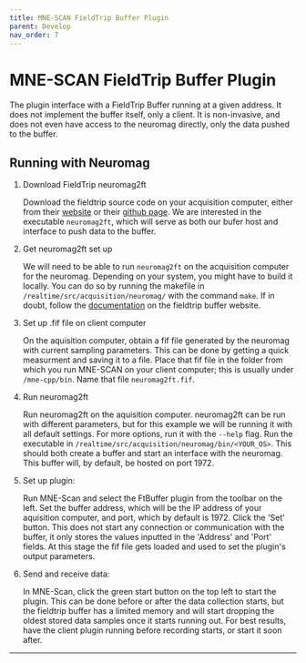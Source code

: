 ```yaml
---
title: MNE-SCAN FieldTrip Buffer Plugin
parent: Develop
nav_order: 7
---
```


# MNE-SCAN FieldTrip Buffer Plugin

The plugin interface with a FieldTrip Buffer running at a given address. It does not implement the buffer itself, only a client. It is non-invasive, and does not even have access to the neuromag directly, only the data pushed to the buffer.

## Running with Neuromag

1. Download FieldTrip neuromag2ft

   Download the fieldtrip source code on your acquisition computer, either from their [website](http://www.fieldtriptoolbox.org/download/) or their [github page](https://github.com/fieldtrip/fieldtrip). We are interested in the executable `neuromag2ft`, which will serve as both our bufer host and interface to push data to the buffer.

2. Get neuromag2ft set up

   We will need to be able to run `neuromag2ft` on the acquisition computer for the neuromag. Depending on your system, you might have to build it locally. You can do so by running the makefile in `/realtime/src/acquisition/neuromag/` with the command `make`. If in doubt, follow the [documentation](http://www.fieldtriptoolbox.org/development/realtime/neuromag/) on the fieldtrip buffer website.

3. Set up .fif file on client computer

   On the aquisition computer, obtain a fif file generated by the neuromag with current sampling parameters. This can be done by getting a quick measurment and saving it to a file. Place that fif file in the folder from which you run MNE-SCAN on your client computer; this is usually under `/mne-cpp/bin`. Name that file `neuromag2ft.fif`. 

4. Run neuromag2ft

   Run neuromag2ft on the aquisition computer. neuromag2ft can be run with different parameters, but for this example we will be running it with all default settings. For more options, run it with the `--help` flag. Run the executable in `/realtime/src/acquisition/neuromag/bin/<YOUR_OS>`. This should both create a buffer and start an interface with the neuromag. This buffer will, by default, be hosted on port 1972.

5. Set up plugin:

   Run MNE-Scan and select the FtBuffer plugin from the toolbar on the left. Set the buffer address, which will be the IP address of your aquisition computer, and port, which by default is 1972. Click the 'Set' button. This does not start any connection or communication with the buffer, it only stores the values inputted in the 'Address' and 'Port' fields. At this stage the fif file gets loaded and used to set the plugin's output parameters.

6. Send and receive data:

   In MNE-Scan, click the green start button on the top left to start the plugin. This can be done before or after the data collection starts, but the fieldtrip buffer has a limited memory and will start dropping the oldest stored data samples once it starts running out. For best results, have the client plugin running before recording starts, or start it soon after.

-------------------


